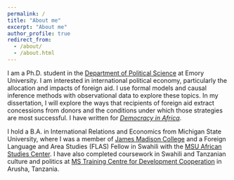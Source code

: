 ```yaml
---
permalink: /
title: "About me"
excerpt: "About me"
author_profile: true
redirect_from: 
  - /about/
  - /about.html
---
```


I am a Ph.D. student in the [Department of Political Science](http://polisci.emory.edu/home/) at Emory University. I am interested in international political economy, particularly the allocation and impacts of foreign aid. I use formal models and causal inference methods with observational data to explore these topics. In my dissertation, I will explore the ways that recipients of foreign aid extract concessions from donors and the conditions under which those strategies are most successful. I have written for [*Democracy in Africa*](http://democracyinafrica.org). 

I hold a B.A. in International Relations and Economics from Michigan State University, where I was a member of [James Madison College](http://jmc.msu.edu) and a Foreign Language and Area Studies (FLAS) Fellow in Swahili with the [MSU African Studies Center](https://africa.isp.msu.edu/). I have also completed coursework in Swahili and Tanzanian culture and politics at [MS Training Centre for Development Cooperation](http://mstcdc.or.tz) in Arusha, Tanzania. 